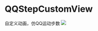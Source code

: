 # QQStepCustomView
自定义动画，仿QQ运动步数
![](https://github.com/CatEatFishs/QQStepCustomView/raw/app/drawable/qqstep.png)  
